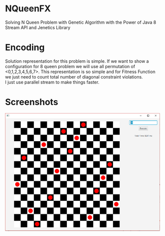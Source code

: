 # NQueenFX
Solving N Queen Problem with Genetic Algorithm with the Power of Java 8 Stream API and Jenetics Library<br>

# Encoding
Solution representation for this problem is simple. If we want to show a configuration for 8 queen problem we will use all permutation of <0,1,2,3,4,5,6,7>.
This representation is so simple and for Fitness Function we just need to count total number of diagonal constraint violations.<br>
I just use parallel stream to make things faster.


# Screenshots
![16](https://raw.githubusercontent.com/mhrimaz/NQueenFX/master/16.PNG)
